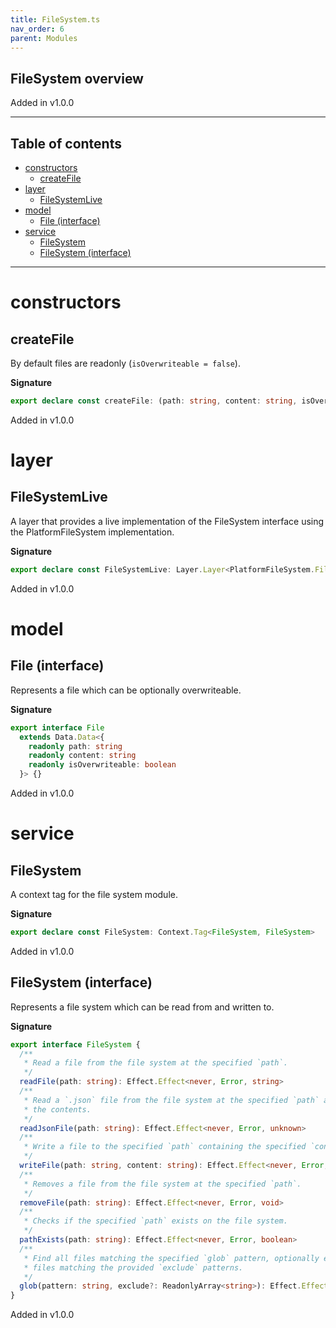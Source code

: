 ```yaml
---
title: FileSystem.ts
nav_order: 6
parent: Modules
---
```


## FileSystem overview

Added in v1.0.0

---

<h2 class="text-delta">Table of contents</h2>

- [constructors](#constructors)
  - [createFile](#createfile)
- [layer](#layer)
  - [FileSystemLive](#filesystemlive)
- [model](#model)
  - [File (interface)](#file-interface)
- [service](#service)
  - [FileSystem](#filesystem)
  - [FileSystem (interface)](#filesystem-interface)

---

# constructors

## createFile

By default files are readonly (`isOverwriteable = false`).

**Signature**

```ts
export declare const createFile: (path: string, content: string, isOverwriteable?: boolean) => File
```

Added in v1.0.0

# layer

## FileSystemLive

A layer that provides a live implementation of the FileSystem interface using the PlatformFileSystem implementation.

**Signature**

```ts
export declare const FileSystemLive: Layer.Layer<PlatformFileSystem.FileSystem, never, FileSystem>
```

Added in v1.0.0

# model

## File (interface)

Represents a file which can be optionally overwriteable.

**Signature**

```ts
export interface File
  extends Data.Data<{
    readonly path: string
    readonly content: string
    readonly isOverwriteable: boolean
  }> {}
```

Added in v1.0.0

# service

## FileSystem

A context tag for the file system module.

**Signature**

```ts
export declare const FileSystem: Context.Tag<FileSystem, FileSystem>
```

Added in v1.0.0

## FileSystem (interface)

Represents a file system which can be read from and written to.

**Signature**

```ts
export interface FileSystem {
  /**
   * Read a file from the file system at the specified `path`.
   */
  readFile(path: string): Effect.Effect<never, Error, string>
  /**
   * Read a `.json` file from the file system at the specified `path` and parse
   * the contents.
   */
  readJsonFile(path: string): Effect.Effect<never, Error, unknown>
  /**
   * Write a file to the specified `path` containing the specified `content`.
   */
  writeFile(path: string, content: string): Effect.Effect<never, Error, void>
  /**
   * Removes a file from the file system at the specified `path`.
   */
  removeFile(path: string): Effect.Effect<never, Error, void>
  /**
   * Checks if the specified `path` exists on the file system.
   */
  pathExists(path: string): Effect.Effect<never, Error, boolean>
  /**
   * Find all files matching the specified `glob` pattern, optionally excluding
   * files matching the provided `exclude` patterns.
   */
  glob(pattern: string, exclude?: ReadonlyArray<string>): Effect.Effect<never, Error, Array<string>>
}
```

Added in v1.0.0
